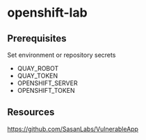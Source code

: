 # openshift-lab

## Prerequisites

Set environment or repository secrets

- QUAY_ROBOT
- QUAY_TOKEN
- OPENSHIFT_SERVER
- OPENSHIFT_TOKEN

## Resources
https://github.com/SasanLabs/VulnerableApp
